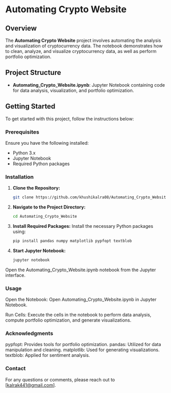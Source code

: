 # Automating Crypto Website

## Overview

The **Automating Crypto Website** project involves automating the analysis and visualization of cryptocurrency data. The notebook demonstrates how to clean, analyze, and visualize cryptocurrency data, as well as perform portfolio optimization.

## Project Structure

- **Automating_Crypto_Website.ipynb**: Jupyter Notebook containing code for data analysis, visualization, and portfolio optimization.

## Getting Started

To get started with this project, follow the instructions below:

### Prerequisites

Ensure you have the following installed:

- Python 3.x
- Jupyter Notebook
- Required Python packages

### Installation

1. **Clone the Repository:**
   ```bash
   git clone https://github.com/khushikalra08/Automating_Crypto_Website.git
2. **Navigate to the Project Directory:**
   ```bash
   cd Automating_Crypto_Website
4. **Install Required Packages:**
   Install the necessary Python packages using:
   ```bash
   pip install pandas numpy matplotlib pypfopt textblob
6. **Start Jupyter Notebook:**
   ```bash
   jupyter notebook

Open the Automating_Crypto_Website.ipynb notebook from the Jupyter interface.

### Usage

Open the Notebook:
Open Automating_Crypto_Website.ipynb in Jupyter Notebook.

Run Cells:
Execute the cells in the notebook to perform data analysis, compute portfolio optimization, and generate visualizations.

### Acknowledgments

pypfopt: Provides tools for portfolio optimization.
pandas: Utilized for data manipulation and cleaning.
matplotlib: Used for generating visualizations.
textblob: Applied for sentiment analysis.

### Contact

For any questions or comments, please reach out to [kalrak441@gmail.com].
